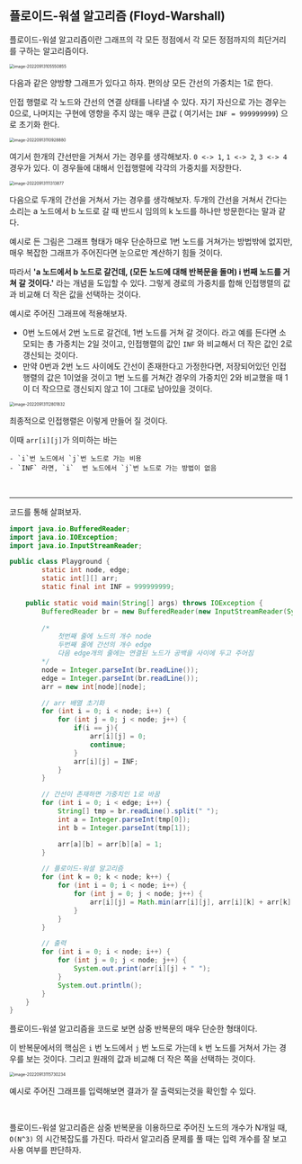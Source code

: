 ## 플로이드-워셜 알고리즘 (Floyd-Warshall)

플로이드-워셜 알고리즘이란 그래프의 각 모든 정점에서 각 모든 정점까지의 최단거리를 구하는 알고리즘이다.

<img src="/Users/minsungkim/Library/Application Support/typora-user-images/image-20220913105550855.png" alt="image-20220913105550855" style="zoom:50%;" />

다음과 같은 양방향 그래프가 있다고 하자. 편의상 모든 간선의 가중치는 1로 한다.

인접 행렬로 각 노드와 간선의 연결 상태를 나타낼 수 있다. 자기 자신으로 가는 경우는 0으로, 나머지는 구현에 영향을 주지 않는 매우 큰값 ( 여기서는 `INF = 999999999`) 으로 초기화 한다.

<img src="/Users/minsungkim/Library/Application Support/typora-user-images/image-20220913110928880.png" alt="image-20220913110928880" style="zoom:50%;" />

여기서 한개의 간선만을 거쳐서 가는 경우를 생각해보자. `0 <-> 1`, `1 <-> 2`, `3 <-> 4` 경우가 있다. 이 경우들에 대해서 인접행렬에 각각의 가중치를 저장한다.

<img src="/Users/minsungkim/Library/Application Support/typora-user-images/image-20220913111313877.png" alt="image-20220913111313877" style="zoom:50%;" />

다음으로 두개의 간선을 거쳐서 가는 경우를 생각해보자. 두개의 간선을 거쳐서 간다는 소리는 a 노드에서 b 노드로 갈 때 반드시 임의의 k 노드를 하나만 방문한다는 말과 같다. 

예시로 든 그림은 그래프 형태가 매우 단순하므로 1번 노드를 거쳐가는 방법밖에 없지만, 매우 복잡한 그래프가 주어진다면 눈으로만 계산하기 힘들 것이다.

따라서 **'a 노드에서 b 노드로 갈건데, (모든 노드에 대해 반복문을 돌며) i 번째 노드를 거쳐 갈 것이다.'** 라는 개념을 도입할 수 있다. 그렇게 경로의 가중치를 합해 인접행렬의 값과 비교해 더 작은 값을 선택하는 것이다.

예시로 주어진 그래프에 적용해보자.

- 0번 노드에서 2번 노드로 갈건데, 1번 노드를 거쳐 갈 것이다. 라고 예를 든다면 소모되는 총 가중치는 2일 것이고, 인접행렬의 값인 `INF` 와 비교해서 더 작은 값인 2로 갱신되는 것이다.
- 만약 0번과 2번 노드 사이에도 간선이 존재한다고 가정한다면, 저장되어있던 인접행렬의 값은 1이었을 것이고 1번 노드를 거쳐간 경우의 가중치인 2와 비교했을 때 1이 더 작으므로 갱신되지 않고 1이 그대로 남아있을 것이다.

<img src="/Users/minsungkim/Library/Application Support/typora-user-images/image-20220913112801832.png" alt="image-20220913112801832" style="zoom:50%;" />

최종적으로 인접행렬은 이렇게 만들어 질 것이다. 

이때 `arr[i][j]`가 의미하는 바는

	- `i`번 노드에서 `j`번 노드로 가는 비용
	- `INF` 라면, `i`  번 노드에서 `j`번 노드로 가는 방법이 없음

<br>

---

코드를 통해 살펴보자.

````java
import java.io.BufferedReader;
import java.io.IOException;
import java.io.InputStreamReader;

public class Playground {
        static int node, edge;
        static int[][] arr;
        static final int INF = 999999999;

    public static void main(String[] args) throws IOException {
        BufferedReader br = new BufferedReader(new InputStreamReader(System.in));
				
      	/*
      		첫번째 줄에 노드의 개수 node
      		두번째 줄에 간선의 개수 edge
      		다음 edge개의 줄에는 연결된 노드가 공백을 사이에 두고 주어짐
      	*/
        node = Integer.parseInt(br.readLine());
        edge = Integer.parseInt(br.readLine());
        arr = new int[node][node];

        // arr 배열 초기화
        for (int i = 0; i < node; i++) {
            for (int j = 0; j < node; j++) {
                if(i == j){
                    arr[i][j] = 0;
                    continue;
                }
                arr[i][j] = INF;
            }
        }

      	// 간선이 존재하면 가중치인 1로 바꿈
        for (int i = 0; i < edge; i++) {
            String[] tmp = br.readLine().split(" ");
            int a = Integer.parseInt(tmp[0]);
            int b = Integer.parseInt(tmp[1]);

            arr[a][b] = arr[b][a] = 1;
        }

      	// 플로이드-워셜 알고리즘
        for (int k = 0; k < node; k++) {
            for (int i = 0; i < node; i++) {
                for (int j = 0; j < node; j++) {
                    arr[i][j] = Math.min(arr[i][j], arr[i][k] + arr[k][j]);
                }
            }
        }

      	// 출력
        for (int i = 0; i < node; i++) {
            for (int j = 0; j < node; j++) {
                System.out.print(arr[i][j] + " ");
            }
            System.out.println();
        }
    }
}
````

플로이드-워셜 알고리즘을 코드로 보면 삼중 반복문의 매우 단순한 형태이다.

이 반복문에서의 핵심은 `i` 번 노드에서 `j` 번 노드로 가는데 `k` 번 노드를 거쳐서 가는 경우를 보는 것이다. 그리고 원래의 값과 비교해 더 작은 쪽을 선택하는 것이다.

<img src="/Users/minsungkim/Library/Application Support/typora-user-images/image-20220913115730234.png" alt="image-20220913115730234" style="zoom:50%;" />

예시로 주어진 그래프를 입력해보면 결과가 잘 출력되는것을 확인할 수 있다.

<br>

플로이드-워셜 알고리즘은 삼중 반복문을 이용하므로 주어진 노드의 개수가 N개일 때, `O(N^3)` 의 시간복잡도를 가진다. 따라서 알고리즘 문제를 풀 때는 입력 개수를 잘 보고 사용 여부를 판단하자.